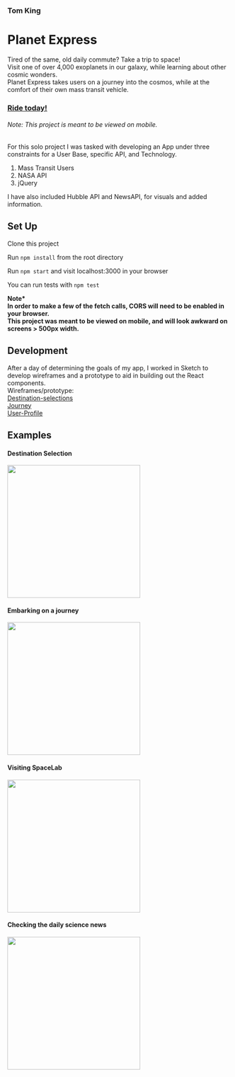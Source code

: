 ### Tom King
# Planet Express
Tired of the same, old daily commute? Take a trip to space!  
Visit one of over 4,000 exoplanets in our galaxy, while learning about other cosmic wonders.  
Planet Express takes users on a journey into the cosmos, while at the comfort of their own mass transit vehicle.

### [Ride today!](http://planet-express.herokuapp.com/)    
###### Note: This project is meant to be viewed on mobile.

For this solo project I was tasked with developing an App under three constraints for a User Base, specific API, and Technology. 
1. Mass Transit Users
2. NASA API
3. jQuery

I have also included Hubble API and NewsAPI, for visuals and added information.


## Set Up

Clone this project

Run `npm install` from the root directory

Run `npm start` and visit localhost:3000 in your browser

You can run tests with `npm test`

<strong>Note*  
In order to make a few of the fetch calls, CORS will need to be enabled in your browser.  
This project was meant to be viewed on mobile, and will look awkward on screens > 500px width.</strong>


## Development
After a day of determining the goals of my app, I worked in Sketch to develop wireframes and a prototype to aid in building out the React components.    
Wireframes/prototype:   
[Destination-selections](https://raw.githubusercontent.com/tomkingkong/planet-express/master/public/images/screenshots/planet-express-wireframe-destinations.png)  
[Journey](https://raw.githubusercontent.com/tomkingkong/planet-express/master/public/images/screenshots/planet-express-wireframe-journey.png)   
[User-Profile](https://raw.githubusercontent.com/tomkingkong/planet-express/master/public/images/screenshots/planet-express-wireframe-userprofile.png)   

## Examples
#### Destination Selection

<img src="https://raw.githubusercontent.com/tomkingkong/planet-express/master/public/images/screenshots/planet-express_Planet_Selection.gif" width="300"/>

#### Embarking on a journey

<img src="https://raw.githubusercontent.com/tomkingkong/planet-express/master/public/images/screenshots/planet-express-Select_Dest_Take_Trip.gif" width="300"/>

#### Visiting SpaceLab

<img src="https://raw.githubusercontent.com/tomkingkong/planet-express/master/public/images/screenshots/planet-express_Visit_Spacelab.gif" width="300"/>

#### Checking the daily science news

<img src="https://raw.githubusercontent.com/tomkingkong/planet-express/master/public/images/screenshots/planet-express_Check_News.gif" width="300"/>

